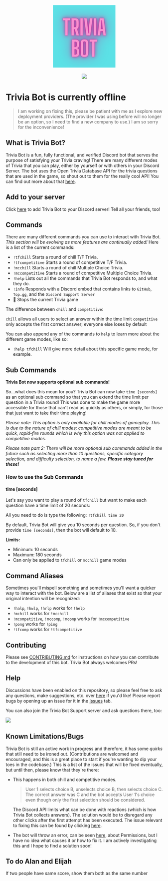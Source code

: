 <div align='center'>
<img alt="Trivia Bot Logo" src='./Trivia_Bot.png' height='200' width='200'/>
    
<br/>  
<br/>
    
<a href="https://top.gg/bot/831974682709721099">
<a href="https://top.gg/bot/831974682709721099">
<img src="https://top.gg/api/widget/831974682709721099.svg">
</a>
</a>

</div>

# Trivia Bot is currently offline
> I am working on fixing this, please be patient with me as I explore new deployment providers. (The provider I was using before will no longer be an option, so I need to find a new company to use.) I am so sorry for the inconvenience! 

## What is Trivia Bot?

Trivia Bot is a fun, fully functional, and verified Discord bot that serves the purpose of satisfying your Trivia craving! There are many different modes of Trivia that you can play, either by yourself or with others in your Discord Server. The bot uses the Open Trivia Database API for the trivia questions that are used in the game, so shout out to them for the really cool API! You can find out more about that [here](https://opentdb.com/).

## Add to your server

Click [here](https://discord.com/api/oauth2/authorize?client_id=831974682709721099&permissions=157760&scope=bot) to add Trivia Bot to your Discord server! Tell all your friends, too!

## Commands

There are many different commands you can use to interact with Trivia Bot. _This section will be evolving as more features are continually added!_ Here is a list of the current commands:

-   `!tfchill` Starts a round of chill T/F Trivia.
-   `!tfcompetitive` Starts a round of competitive T/F Trivia.
-   `!mcchill` Starts a round of chill Multiple Choice Trivia.
-   `!mccompetitive` Starts a round of competitive Multiple Choice Trivia.
-   `!help` Lists out all the commands that Trivia Bot responds to, and what they do.
-   `!info` Responds with a Discord embed that contains links to `GitHub`, `Top.gg`, and the `Discord Support Server`
-   🛑 Stops the current Trivia game

The difference between `chill` and `competitive`:

`chill` allows all users to select an answer within the time limit
`competitive` only accepts the first correct answer; everyone else loses by default

You can also append any of the commands to `help` to learn more about the different game modes, like so:

-   `!help tfchill` Will give more detail about this specific game mode, for example.

## Sub Commands

**Trivia Bot now supports optional sub commands!**

So...what does this mean for you? Trivia Bot can now take `time [seconds]` as an optional sub command so that you can extend the time limit per question in a Trivia round! This was done to make the game more accessible for those that can't read as quickly as others, or simply, for those that just want to take their time playing!

_Please note: This option is only available for chill modes of gameplay. This is due to the nature of chill modes; competitive modes are meant to be quick, rapid-fire rounds which is why this option was not applied to competitive modes._

_Please note part 2: There will be more optional sub commands added in the future such as selecting more than 10 questions, specific category selection, and difficulty selection, to name a few. **Please stay tuned for these!**_

### How to use the Sub Commands

#### time [seconds]

Let's say you want to play a round of `tfchill` but want to make each question have a time limit of 20 seconds:

All you need to do is type the following: `!tfchill time 20`

By default, Trivia Bot will give you 10 seconds per question. So, if you don't provide `time [seconds]`, then the bot will default to 10.

**Limits:**

-   Minimum: 10 seconds
-   Maximum: 180 seconds
-   Can only be applied to `tfchill` or `mcchill` game modes

## Command Aliases

Sometimes you'll mispell something and sometimes you'll want a quicker way to interact with the bot. Below are a list of aliases that exist so that your original intention will be recognized:

-   `!halp`, `!hwlp`, `!hrlp` works for `!help`
-   `!mchill` works for `!mcchill`
-   `!mcompetitive`, `!mccomp`, `!mcomp` works for `!mccompetitive`
-   `!pong` works for `!ping`
-   `!tfcomp` works for `!tfcompetitive`

## Contributing

Please see [CONTRIBUTING.md](https://github.com/elenirotsides/Trivia-Bot/blob/main/CONTRIBUTING.MD) for instructions on how you can contribute to the development of this bot. Trivia Bot always welcomes PRs!

## Help

Discussions have been enabled on this repository, so please feel free to ask any questions, make suggestions, etc. over [here](https://github.com/elenirotsides/Trivia-Bot/discussions) if you'd like! Please report bugs by opening up an issue for it in the [Issues](https://github.com/elenirotsides/Trivia-Bot/issues) tab.

You can also join the Trivia Bot Support server and ask questions there, too:

<a href="https://discord.gg/wsyUhnDrmd"><img src="https://invidget.switchblade.xyz/wsyUhnDrmd"></a>

## Known Limitations/Bugs

Trivia Bot is still an active work in progress and therefore, it has some _quirks_ that still need to be ironed out. (Contributions are welcomed and encouraged, and this is a great place to start if you're wanting to dip your toes in the codebase.) This is a list of the issues that will be fixed eventually, but until then, please know that they're there:

-   This happens in both chill and competitive modes.

    > User 1 selects choice B, unselects choice B, then selects choice C. The correct answer was C and the bot accepts User 1's choice even though only the first selection should be considered.

    The Discord API limits what can be done with reactions (which is how Trivia Bot collects answers). The solution would be to disregard any other clicks after the first attempt has been executed. The issue relevant to fixing this can be found by clicking [here](https://github.com/elenirotsides/Trivia-Bot/issues/52).

-   The bot will throw an error, can be seen [here](https://github.com/elenirotsides/Trivia-Bot/issues/110), about Permissions, but I have no idea what causes it or how to fix it. I am actively investigating this and I hope to find a solution soon!



## To do Alan and Elijah
If two people have same score, show them both as the same number 